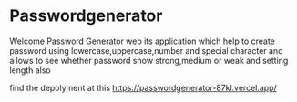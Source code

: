 # Passwordgenerator
Welcome Password Generator web its application which help to create password using lowercase,uppercase,number and special character and allows to see whether password show strong,medium or weak and setting length also

find the depolyment at this https://passwordgenerator-87kl.vercel.app/
